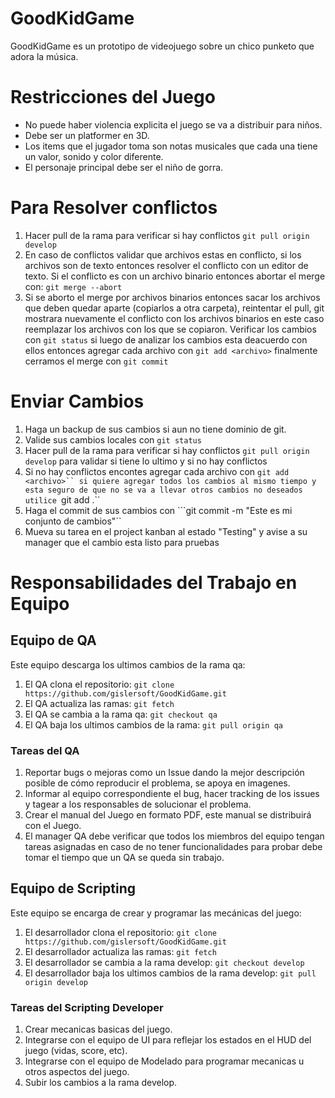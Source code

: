 # GoodKidGame
GoodKidGame es un prototipo de videojuego sobre un chico punketo que adora la música.

# Restricciones del Juego
- No puede haber violencia explicita el juego se va a distribuir para niños.
- Debe ser un platformer en 3D.
- Los items que el jugador toma son notas musicales que cada una tiene un valor, sonido y color diferente.
- El personaje principal debe ser el niño de gorra.

# Para Resolver conflictos

1. Hacer pull de la rama para verificar si hay conflictos ```git pull origin develop```
2. En caso de conflictos validar que archivos estas en conflicto, si los archivos son de texto entonces resolver el conflicto con un editor de texto. Si el conflicto es con un archivo binario entonces abortar el merge con: ```git merge --abort``` 
3. Si se aborto el merge por archivos binarios entonces sacar los archivos que deben quedar aparte (copiarlos a otra carpeta), reintentar el pull, git mostrara nuevamente el conflicto con los archivos binarios en este caso reemplazar los archivos con los que se copiaron. Verificar los cambios con ```git status``` si luego de analizar los cambios esta deacuerdo con ellos entonces agregar cada archivo con ```git add <archivo>``` finalmente cerramos el merge con ```git commit```

# Enviar Cambios

1. Haga un backup de sus cambios si aun no tiene dominio de git.
2. Valide sus cambios locales con ```git status```
3. Hacer pull de la rama para verificar si hay conflictos ```git pull origin develop``` para validar si tiene lo ultimo y si no hay conflictos
4. Si no hay conflictos encontes agregar cada archivo con ```git add <archivo>`` si quiere agregar todos los cambios al mismo tiempo y esta seguro de que no se va a llevar otros cambios no deseados utilice ```git add .``
5. Haga el commit de sus cambios con ```git commit -m "Este es mi conjunto de cambios"``
6. Mueva su tarea en el project kanban al estado "Testing" y avise a su manager que el cambio esta listo para pruebas

# Responsabilidades del Trabajo en Equipo

## Equipo de QA

Este equipo descarga los ultimos cambios de la rama qa:

1. El QA clona el repositorio: ```git clone https://github.com/gislersoft/GoodKidGame.git```
2. El QA actualiza las ramas: ```git fetch```
3. El QA se cambia a la rama qa: ```git checkout qa```
4. El QA baja los ultimos cambios de la rama: ```git pull origin qa```

### Tareas del QA

1. Reportar bugs o mejoras como un Issue dando la mejor descripción posible de cómo reproducir el problema, se apoya en imagenes.
2. Informar al equipo correspondiente el bug, hacer tracking de los issues y tagear a los responsables de solucionar el problema.
3. Crear el manual del Juego en formato PDF, este manual se distribuirá con el Juego.
4. El manager QA debe verificar que todos los miembros del equipo tengan tareas asignadas en caso de no tener funcionalidades para probar debe tomar el tiempo que un QA se queda sin trabajo.

## Equipo de Scripting 

Este equipo se encarga de crear y programar las mecánicas del juego:

1. El desarrollador clona el repositorio: ```git clone https://github.com/gislersoft/GoodKidGame.git```
2. El desarrollador actualiza las ramas: ```git fetch```
3. El desarrollador se cambia a la rama develop: ```git checkout develop```
4. El desarrollador baja los ultimos cambios de la rama develop: ```git pull origin develop```

### Tareas del Scripting Developer

1. Crear mecanicas basicas del juego.
2. Integrarse con el equipo de UI para reflejar los estados en el HUD del juego (vidas, score, etc).
3. Integrarse con el equipo de Modelado para programar mecanicas u otros aspectos del juego.
4. Subir los cambios a la rama develop.


